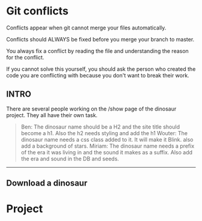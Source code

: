 # Git conflicts

Conflicts appear when git cannot merge your files automatically. 

Conflicts should ALWAYS be fixed before you merge your branch to master.

You always fix a conflict by reading the file and understanding the reason for the conflict. 

If you cannot solve this yourself, you should ask the person who created the code you are conflicting with because you don't want to break their work.
  
## INTRO  

There are several people working on the /show page of the dinosaur project. They all have their own task. 

> Ben: The dinosaur name should be a H2 and the site title should become a h1. Also the h2 needs styling and add the h1
> Wouter: The dinosaur name needs a css class added to it. It will make it Blink. also add a background of stars.
> Miriam: The dinosaur name needs a prefix of the era it was living in and the sound it makes as a suffix. Also add the era and sound in the DB and seeds.

---

## Download a dinosaur




# Project
